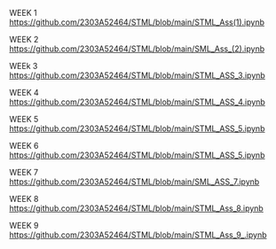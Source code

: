 WEEK 1 
https://github.com/2303A52464/STML/blob/main/STML_Ass(1).ipynb


WEEK 2
https://github.com/2303A52464/STML/blob/main/SML_Ass_(2).ipynb


WEEk 3
https://github.com/2303A52464/STML/blob/main/STML_ASS_3.ipynb


WEEK 4
https://github.com/2303A52464/STML/blob/main/STML_ASS_4.ipynb


WEEK 5
https://github.com/2303A52464/STML/blob/main/STML_ASS_5.ipynb


WEEK 6
https://github.com/2303A52464/STML/blob/main/STML_ASS_5.ipynb


WEEK 7
https://github.com/2303A52464/STML/blob/main/SML_ASS_7.ipynb

WEEK 8
https://github.com/2303A52464/STML/blob/main/STML_Ass_8.ipynb

WEEK 9 
https://github.com/2303A52464/STML/blob/main/STML_Ass_9_.ipynb


















